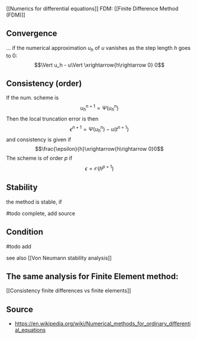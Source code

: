 [[Numerics for differential equations]]
FDM: [[Finite Difference Method (FDM)]]

## Convergence
... if the numerical approximation $u_h$ of $u$ vanishes as the step length $h$ goes to $0$:
$$\Vert u_h - u\Vert \xrightarrow{h\rightarrow 0} 0$$


## Consistency (order)
If the num. scheme is
$$u_{h}^{n+1} = \Psi(u_h^n) $$
Then the local truncation error is then
$$\epsilon^{n+1} = \Psi(u_h^n) - u(t^{n+1})$$
and consistency is given if
$$\frac{\epsilon}{h}\xrightarrow{h\rightarrow 0}0$$
The scheme is of order $p$ if
$$\epsilon =\mathcal{O}(h^{p+1})$$



## Stability
the method is stable, if

#todo complete, add source



## Condition

#todo add




see also [[Von Neumann stability analysis]]


## The same analysis for Finite Element method:
[[Consistency finite differences vs finite elements]]



## Source
- https://en.wikipedia.org/wiki/Numerical_methods_for_ordinary_differential_equations
